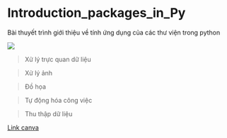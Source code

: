# Introduction_packages_in_Py
Bài thuyết trình giới thiệu về tính ứng dụng của các thư viện trong python

![](https://github.com/huyvu15/Introduction_packages_in_Py/packages.png)

> Xử lý trực quan dữ liệu
 
> Xử lý ảnh

> Đồ họa

> Tự động hóa công việc

> Thu thập dữ liệu


[Link canva](https://www.canva.com/design/DAFoGhtjtho/V40QzFmCBDeBnFD3fUrVyw/edit?utm_content=DAFoGhtjtho&utm_campaign=designshare&utm_medium=link2&utm_source=sharebutton)

